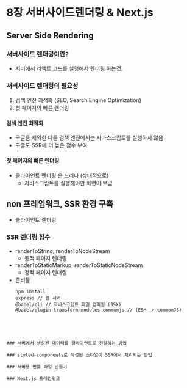 
# 8장 서버사이드렌더링 & Next.js

## Server Side Rendering
### 서버사이드 렌더링이란? 
 * 서버에서 리액트 코드를 실행해서 렌더링 하는것.
### 서버사이드 렌더링의 필요성
1. 검색 엔진 최적화 (SEO, Search Engine Optimization)
2. 첫 페이지의 빠른 렌더링

#### 검색 엔진 최적화
* 구글을 제외한 다른 검색 엔진에서는 자바스크립트를 실행하지 않음
* 구글도 SSR에 더 높은 점수 부여

#### 첫 페이지의 빠른 렌더링
* 클라이언트 렌더링 은 느리다 (상대적으로)
  * 자바스크립트를 실행해야만 화면이 보임

## non 프레임워크, SSR 환경 구축
* 클라이언트 렌더링
### SSR 렌더링 함수
* renderToString, renderToNodeStream
  * 동적 페이지 렌더링
* renderToStaticMarkup, renderToStaticNodeStream
  * 정적 페이지 렌더링
* 준비물
    ``` shell script
    npm install
  express // 웹 서버
  @babel/cli // 자바스크립트 파일 컴파일 (JSX)
  @babel/plugin-transform-modules-commomjs // (ESM -> commomJS)
```

 


### 서버에서 생성된 데이터를 클라이언트로 전달하는 방법

### styled-components로 작성된 스타일이 SSR에서 처리되는 방법

### 서버용 번틀 파일 만들기

### Next.js 프레임워크
